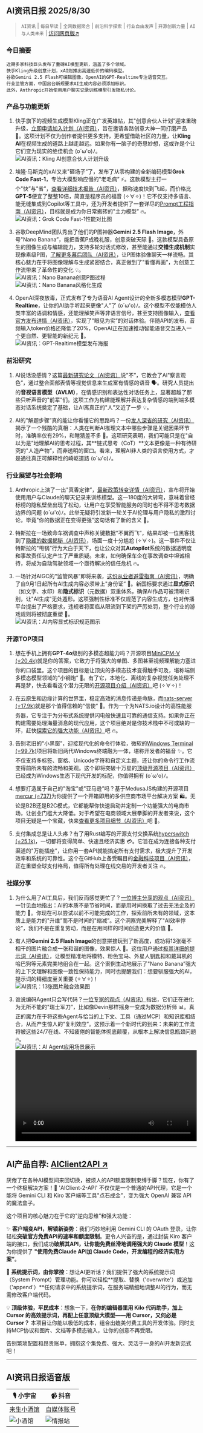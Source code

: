 ## AI资讯日报 2025/8/30

>  `AI资讯` | `每日早读` | `全网数据聚合` | `前沿科学探索` | `行业自由发声` | `开源创新力量` | `AI与人类未来` | [访问网页版↗️](https://ai.hubtoday.app/)



### **今日摘要**

```
近期多家科技巨头发布了重磅AI模型更新，涵盖了多个领域。
快手Kling升级创意计划，xAI则推出高速低价的编码模型。
谷歌Gemini 2.5 Flash可编辑图像，OpenAI的GPT-Realtime专注语音交互。
行业监管方面，中国出台新规要求AI生成内容必须添加标识。
此外，Anthropic开始使用用户聊天记录训练模型引发隐私讨论。
```



### 产品与功能更新
1.  快手旗下的视频生成模型Kling正在广发英雄帖，其"创意合伙人计划”迎来重磅升级，[立即申请加入计划（AI资讯）](https://forms.gle/M5Bv7hS5k6nY8gTcA)，旨在邀请各路创意大神一同打磨产品 🚀。这项计划不仅为创作者提供更多支持，更希望借助社区的力量，让**Kling AI**在视频生成的道路上越走越远。如果你有一脑子的奇思妙想，这或许是个让它们变为现实的绝佳机会 (o´ω'o)ﾉ。<br/>![AI资讯：Kling AI创意合伙人计划升级](https://source.hubtoday.app/images/2025/08/news_01k3v815egexattmwr3z954z7n.avif)

2.  埃隆·马斯克的xAI又来"砸场子”了，发布了从零构建的全新编码模型**Grok Code Fast-1**，专治大模型响应慢的"老毛病” ⚡。这款模型主打一个"快”与"省”，[查看详细技术报告（AI资讯）](https://x.ai/news/grok-code-fast-1)，据称速度快到飞起，而价格比**GPT-5**便宜了整整10倍，简直是程序员的福音 (✧∀✧)！它不仅支持多语言、能无缝集成到Copilot等工具中，还为开发者提供了一套详尽的[Prompt工程指南（AI资讯）](https://docs.x.ai/docs/guides/grok-code-prompt-engineering)，目标就是成为你日常搬砖的"主力模型” 🔥。<br/>![AI资讯：Grok Code Fast-1性能对比图](https://source.hubtoday.app/images/2025/08/news_01k3v81a34ev3tbga5bw58ayw0.avif)

3.  谷歌DeepMind团队秀出了他们的P图神器**Gemini 2.5 Flash Image**，外号"Nano Banana”，能把香蕉P成晚礼服，创意突破天际 🍌。这款模型具备原生的图像生成与编辑能力，支持多轮对话式修改，甚至能通过**交错生成机制**实现像素级P图，[了解更多幕后团队（AI资讯）](https://www.jiqizhixin.com/articles/2025-08-29-5)，让P图体验像聊天一样流畅。其核心魅力在于将图像理解与生成紧密结合，真正做到了"看懂再画”，为创意工作流带来了革命性的变化 💡。<br/>![AI资讯：Nano Banana创意P图过程](https://source.hubtoday.app/images/2025/08/news_01k3v81ckfe6pveqs50j0w221m.gif)<br/>![AI资讯：Nano Banana风格化生成](https://source.hubtoday.app/images/2025/08/news_01k3v81gwyfrgaxwytx9mdckrd.gif)

4.  OpenAI深夜放毒，正式发布了专为语音AI Agent设计的全新多模态模型**GPT-Realtime**，让你的AI助手听起来更像"人”了 (o´ω'o)ﾉ。这个模型不仅能模仿人类丰富的语调和情感，还能理解笑声等非语言信号，甚至支持图像输入，[查看官方发布详情（AI资讯）](https://www.aibase.com/zh/news/20897)，实现了"眼见为实”的对话体验。伴随API的发布，音频输入token价格还降低了20%，OpenAI正在加速推动智能语音交互进入一个更自然、更智能的新纪元 🚀。<br/>![AI资讯：GPT-Realtime模型发布海报](https://source.hubtoday.app/images/2025/08/news_01k3v81memf3nvn110rx837kdg.avif)<br/></video>

### 前沿研究
1.  AI说话没感情？这篇[最新研究论文（AI资讯）](https://arxiv.org/abs/2508.16188)说"不”，它教会了AI"察言观色”，通过整合面部表情等视觉信息来生成富有情感的语音 🗣️。研究人员提出的**音视语言模型（AVLM）**，在情感识别和表达性对话任务上，显著超越了那些只听声音的"前辈”们。这项工作为构建能理解并表达复杂情感的端到端多模态对话系统奠定了基础，让AI离真正的"人”又近了一步 💡。

2.  AI的"解题步骤”真的能让你看懂它的思路吗？一份[发人深省的研究（AI资讯）](https://arxiv.org/abs/2508.16599)揭示了一个残酷的真相：人类在判断AI推理文本中哪些步骤是关键因果环节时，准确率仅有29%，和瞎猜差不多 🤔。这项研究表明，我们可能只是在"自以为是”地理解AI的思考过程，其**链式思考（CoT）**文本更像是一种有待研究的"人造产物”，而非透明的窗口。看来，理解AI非人类的语言使用方式，才是通往真正可解释性的崎岖道路 (o´ω'o)ﾉ。

### 行业展望与社会影响
1.  Anthropic上演了一出"真香定律”，[最新政策转变详情（AI资讯）](https://www.perplexity.ai/page/anthropic-reverses-privacy-sta-xH4KWU9nS3KH4Aj9F12dvQ)，宣布将开始使用用户与Claude的聊天记录来训练模型。这一180度的大转弯，意味着曾经标榜的隐私壁垒出现了松动，让用户在享受智能服务的同时也不得不思考数据边界的问题 (o´ω'o)ﾉ。此举无疑将引发新一轮关于AI伦理与用户隐私的激烈讨论，毕竟"你的数据正在变得更强”这句话有了新的含义 🤔。

2.  特斯拉在一场致命车祸调查中声称关键数据"不翼而飞”，结果却被一位黑客找到了[隐藏的数据揭秘（AI资讯）](https://www.washingtonpost.com/technology/2025/08/29/tesla-autopilot-crashes-evidence-testimony-wrongful-death/)，场面一度十分尴尬 (✧∀✧)。这一事件不仅让特斯拉的"甩锅”行为大白于天下，也让公众对其**Autopilot**系统的数据透明度和事故责任认定产生了严重质疑。未来，如何确保车企在事故调查中坦诚相待，将成为自动驾驶领域一个亟待解决的信任危机 🔥。

3.  一场针对AIGC的"监管风暴”即将来袭，[这份从业者避雷指南（AI资讯）](https://www.aibase.com/zh/news/20918)，明确了自9月1日起所有AI生成内容必须带上"身份证” 📜。新国标要求通过**显式标识**（如文字、水印）和**隐式标识**（元数据）双重体系，确保AI作品可被清晰识别，让"AI生成”无处遁形。这项强制性标准不仅规范了内容生成方，也对传播平台提出了严格要求，违规者将面临从限流到下架的严厉处罚，整个行业的游戏规则将被彻底重塑 🤔。<br/>![AI资讯：AI内容显式标识规范图示](https://source.hubtoday.app/images/2025/08/news_01k3v81prze1tryqgym2bmtf7v.avif)

### 开源TOP项目
1.  想在手机上拥有**GPT-4o**级别的多模态超能力吗？开源项目[MiniCPM-V (⭐20.4k)](https://github.com/OpenBMB/MiniCPM-V)就是你的答案，它致力于将强大的单图、多图甚至视频理解能力塞进你的口袋里。这个项目的目标是让顶尖的多模态技术变得触手可及，堪称端侧多模态模型领域的"小钢炮” 🚀。有了它，本地化、离线的复杂视觉任务处理不再是梦，快去看看这个潜力无限的[开源项目介绍（AI资讯）](https://github.com/OpenBMB/MiniCPM-V)吧 (✧∀✧)！

2.  在云原生和边缘计算的世界里，稳定高效的消息传递是命脉，而[nats-server (⭐17.9k)](https://github.com/nats-io/nats-server)就是那个值得信赖的"信使” 💌。作为一个为NATS.io设计的高性能服务器，它专注于为分布式系统提供闪电般快速且可靠的通信支持。如果你正在构建需要处理海量消息的现代应用，这个项目绝对是你技术栈中不可或缺的一环，赶快[探索它的强大功能（AI资讯）](https://github.com/nats-io/nats-server)吧 🔥。

3.  告别老旧的"小黑窗”，迎接现代化的命令行体验，微软的[Windows Terminal (⭐99.7k)](https://github.com/microsoft/terminal)项目将新旧两代Windows终端融为一体，堪称开发者的福音 ✨。它不仅支持多标签、窗格、Unicode字符和自定义主题，还让你的命令行工作流变得前所未有的流畅和美观。这个即将突破十万星的[顶级开源项目（AI资讯）](https://github.com/microsoft/terminal)已经成为Windows生态下现代开发的标配，你值得拥有 (o´ω'o)ﾉ。

4.  想要打造属于自己的"淘宝”或"亚马逊”吗？基于MedusaJS构建的开源项目[mercur (⭐737)](https://github.com/mercurjs/mercur)为你提供了一个开箱即用的多供应商市场平台解决方案 🛍️。无论是B2B还是B2C模式，它都能帮你快速启动并定制一个功能强大的电商市场，让创业门槛大大降低。对于希望在电商领域大展拳脚的开发者来说，这个项目无疑是一个宝藏，快来[查看更多项目细节（AI资讯）](https://github.com/mercurjs/mercur)吧 🤔。

5.  支付集成总是让人头疼？有了用Rust编写的开源支付交换系统[hyperswitch (⭐25.1k)](https://github.com/juspay/hyperswitch)，一切都将变得简单、快速且经济实惠 💳。它旨在成为连接各种支付渠道的"万能插座”，让你用一套API就能搞定所有支付需求，极大提升了开发效率和系统的可靠性。这个在GitHub上备受瞩目的[金融科技项目（AI资讯）](https://github.com/juspay/hyperswitch)，正在重塑全球支付格局，值得所有处理在线交易的开发者关注 🔥。

### 社媒分享
1.  为什么用了AI工具后，我们反而感觉更忙了？[一位博主分享的观点（AI资讯）](https://x.com/vista8/status/1961229846404796441)一针见血地指出：AI的本质不是节省时间，而是用时间换取了过去无法企及的能力 🤯。你现在可以尝试以前不可能完成的工作，探索前所未有的领域，这本质上是能力的"升维”而不是时间的"缩减”。这个洞察完美解释了"AI效率悖论”，我们不是在重复劳动，而是在用同样的时间创造更大的价值 🚀。

2.  有人把**Gemini 2.5 Flash Image**的创意拼接玩到了新高度，成功将13张毫不相干的图片融合成一张和谐的图像，效果惊人 🤯。这位用户通过[极其详细的提示词（AI资讯）](https://x.com/ezshine/status/1961225467920617908)，让模型精准地将模特、粉色宝马、外星人钥匙扣和戴耳机的哈巴狗等元素完美地组合在一起。这个案例生动地展示了"Nano Banana”强大的上下文理解和图像一致性保持能力，同时也提醒我们：想要驯服强大的AI，提示词的精细度至关重要 (✧∀✧)！<br/>![AI资讯：13张图片融合效果图](https://source.hubtoday.app/images/2025/08/news_01k3v8azncebhavakgn83ffz1p.avif)

3.  谁说编码Agent只会写代码？[一位专家的观点（AI资讯）](https://x.com/omarsar0/status/1961160950360179092)指出，它们正在进化为无所不能的"瑞士军刀”，比如像Devin那样摇身一变成为数据分析师 📊。真正的魔力在于将这些Agent与恰当的上下文、工具（通过MCP）和知识库相结合，从而产生惊人的"复利效应”。这预示着一个新时代的到来：未来的工作流将被这些24/7在线、不知疲倦的智能体彻底颠覆，从根本上解决信息瓶颈问题 🔥。<br/>![AI资讯：AI Agent应用场景展示](https://source.hubtoday.app/images/2025/08/news_01k3v89fzxf1ytdcex193gn033.avif)<br/><video src="https://source.hubtoday.app/images/2025/08/news_01k3v8ad37em8b4nry08nd55wg.mp4" controls="controls" width="100%"></video>
    
---

## **AI产品自荐: [AIClient2API ↗️](https://github.com/justlovemaki/AIClient-2-API)**

厌倦了在各种AI模型间来回切换，被烦人的API额度限制束缚手脚？现在，你有了一个终极解决方案！🎉 'AIClient-2-API' 不仅仅是一个普通的API代理，它是一个能将 Gemini CLI 和 Kiro 客户端等工具"点石成金”，变为强大 OpenAI 兼容 API 的魔法盒子。

这个项目的核心魅力在于它的"逆向思维”和强大功能：

✨ **客户端变API，解锁新姿势**：我们巧妙地利用 Gemini CLI 的 OAuth 登录，让你轻松**突破官方免费API的速率和额度限制**。更令人兴奋的是，通过封装 Kiro 客户端的接口，我们成功**破解其API，让你能免费丝滑地调用强大的 Claude 模型**！这为你提供了 **"使用免费Claude API加 Claude Code，开发编程的经济实用方案”**。

🔧 **系统提示词，由你掌控**：想让AI更听话？我们提供了强大的系统提示词（System Prompt）管理功能。你可以轻松**提取、替换（'overwrite'）或追加（'append'）**任何请求中的系统提示词，在服务端精细地调整AI的行为，而无需修改客户端代码。

💡 **顶级体验，平民成本**：想象一下，**在你的编辑器里用 Kilo 代码助手，加上 Cursor 的高效提示词，再配上任意顶级大模型——用 Cursor，又何必是 Cursor？** 本项目让你能以极低的成本，组合出媲美付费工具的开发体验。同时支持MCP协议和图片、文档等多模态输入，让你的创意不再受限。

告别繁琐配置和昂贵账单，拥抱这个集免费、强大、灵活于一身的AI开发新范式吧！
    


---

## **AI资讯日报语音版**

| 🎙️ **小宇宙** | 📹 **抖音** |
| --- | --- |
| [来生小酒馆](https://www.xiaoyuzhoufm.com/podcast/683c62b7c1ca9cf575a5030e)  |   [自媒体账号](https://www.douyin.com/user/MS4wLjABAAAAwpwqPQlu38sO38VyWgw9ZjDEnN4bMR5j8x111UxpseHR9DpB6-CveI5KRXOWuFwG)| 
| ![小酒馆](https://source.hubtoday.app/images/2025/08/news_01k3v8ajyxffpafdps9k022qje.avif) | ![情报站](https://source.hubtoday.app/images/2025/08/news_01k3v87n0zec7vt2aj1wfrbhan.avif) |

    

